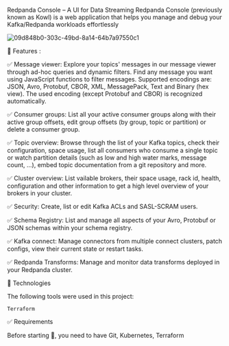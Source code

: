 Redpanda Console – A UI for Data Streaming
Redpanda Console (previously known as Kowl) is a web application that helps you manage and debug your Kafka/Redpanda workloads effortlessly

![09d848b0-303c-49bd-8a14-64b7a97550c1](https://github.com/user-attachments/assets/e83a0a47-5870-4966-8fb7-8c5162b5ea95)

 
🎯 Features :

✅ Message viewer: Explore your topics' messages in our message viewer through ad-hoc queries and dynamic filters. Find any message you want using JavaScript functions to filter messages. Supported encodings are: JSON, Avro, Protobuf, CBOR, XML, MessagePack, Text and Binary (hex view). The used encoding (except Protobuf and CBOR) is recognized automatically.

✅ Consumer groups: List all your active consumer groups along with their active group offsets, edit group offsets (by group, topic or partition) or delete a consumer group.

✅ Topic overview: Browse through the list of your Kafka topics, check their configuration, space usage, list all consumers who consume a single topic or watch partition details (such as low and high water marks, message count, ...), embed topic documentation from a git repository and more.

✅ Cluster overview: List vailable brokers, their space usage, rack id, health, configuration and other information to get a high level overview of your brokers in your cluster.

✅ Security: Create, list or edit Kafka ACLs and SASL-SCRAM users.

✅ Schema Registry: List and manage all aspects of your Avro, Protobuf or JSON schemas within your schema registry.

✅ Kafka connect: Manage connectors from multiple connect clusters, patch configs, view their current state or restart tasks.

✅ Redpanda Transforms: Manage and monitor data transforms deployed in your Redpanda cluster.

🚀 Technologies

The following tools were used in this project:

    Terraform   

✅ Requirements

Before starting 🏁, you need to have Git, Kubernetes, Terraform

